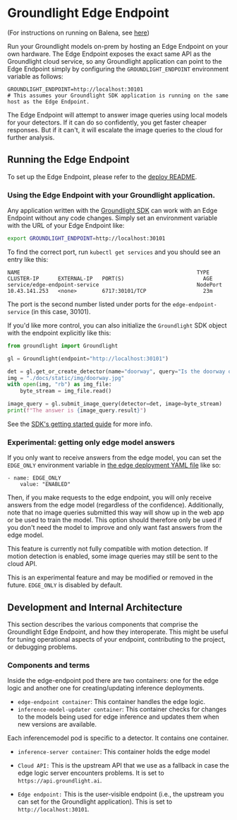 # Groundlight Edge Endpoint

(For instructions on running on Balena, see [here](./deploy/balena-k3s/README.md))

Run your Groundlight models on-prem by hosting an Edge Endpoint on your own hardware.  The Edge Endpoint exposes the exact same API as the Groundlight cloud service, so any Groundlight application can point to the Edge Endpoint simply by configuring the `GROUNDLIGHT_ENDPOINT` environment variable as follows:

```
GROUNDLIGHT_ENDPOINT=http://localhost:30101
# This assumes your Groundlight SDK application is running on the same host as the Edge Endpoint.
```

The Edge Endpoint will attempt to answer image queries using local models for your detectors.  If it can do so confidently, you get faster cheaper responses.  But if it can't, it will escalate the image queries to the cloud for further analysis.

## Running the Edge Endpoint

To set up the Edge Endpoint, please refer to the [deploy README](deploy/README.md). 

### Using the Edge Endpoint with your Groundlight application.

Any application written with the [Groundlight SDK](https://pypi.org/project/groundlight/) can work with an Edge Endpoint without any code changes.  Simply set an environment variable with the URL of your Edge Endpoint like:

```bash
export GROUNDLIGHT_ENDPOINT=http://localhost:30101
```

To find the correct port, run `kubectl get services` and you should see an entry like this:
```
NAME                                                        TYPE       CLUSTER-IP      EXTERNAL-IP   PORT(S)                         AGE
service/edge-endpoint-service                               NodePort   10.43.141.253   <none>        6717:30101/TCP                  23m
```

The port is the second number listed under ports for the `edge-endpoint-service` (in this case, 30101).

If you'd like more control, you can also initialize the `Groundlight` SDK object with the endpoint explicitly like this:

```python
from groundlight import Groundlight

gl = Groundlight(endpoint="http://localhost:30101")

det = gl.get_or_create_detector(name="doorway", query="Is the doorway open?")
img = "./docs/static/img/doorway.jpg"  
with open(img, "rb") as img_file:
    byte_stream = img_file.read()

image_query = gl.submit_image_query(detector=det, image=byte_stream)
print(f"The answer is {image_query.result}")
```

See the [SDK's getting started guide](https://code.groundlight.ai/python-sdk/docs/getting-started) for more info.

### Experimental: getting only edge model answers
If you only want to receive answers from the edge model, you can set the `EDGE_ONLY` environment variable in [the edge deployment YAML file](/edge-endpoint/deploy/k3s/edge_deployment/edge_deployment.yaml) like so:
```
- name: EDGE_ONLY
    value: "ENABLED"
```
Then, if you make requests to the edge endpoint, you will only receive answers from the edge model (regardless of the confidence). Additionally, note that no image queries submitted this way will show up in the web app or be used to train the model. This option should therefore only be used if you don't need the model to improve and only want fast answers from the edge model.

This feature is currently not fully compatible with motion detection. If motion detection is enabled, some image queries may still be sent to the cloud API.

This is an experimental feature and may be modified or removed in the future. `EDGE_ONLY` is disabled by default.

## Development and Internal Architecture

This section describes the various components that comprise the Groundlight Edge Endpoint, and how they interoperate.
This might be useful for tuning operational aspects of your endpoint, contributing to the project, or debugging problems.

### Components and terms

Inside the edge-endpoint pod there are two containers: one for the edge logic and another one for creating/updating inference deployments. 

* `edge-endpoint container`: This container handles the edge logic.
* `inference-model-updater container`: This container checks for changes to the models being used for edge inference and updates them when new versions are available.

Each inferencemodel pod is specific to a detector. It contains one container.

* `inference-server container`: This container holds the edge model 

* `Cloud API:` This is the upstream API that we use as a fallback in case the edge logic server encounters problems. It is set to `https://api.groundlight.ai`. 

* `Edge endpoint:` This is the user-visible endpoint (i.e., the upstream you can set for the Groundlight application). This is set to `http://localhost:30101`. 